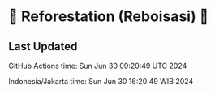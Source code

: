 
# 🌳 Reforestation (Reboisasi) 🌲

## Last Updated

GitHub Actions time: Sun Jun 30 09:20:49 UTC 2024

Indonesia/Jakarta time: Sun Jun 30 16:20:49 WIB 2024
